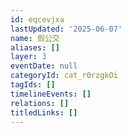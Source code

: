 ```yaml
---
id: eqcevjxa
lastUpdated: '2025-06-07'
name: 假公交
aliases: []
layer: 3
eventDate: null
categoryId: cat_r0rzgkOi
tagIds: []
timelineEvents: []
relations: []
titledLinks: []
---
```


